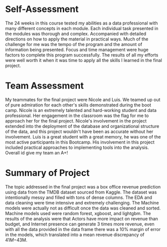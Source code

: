 # Self-Assessment 

The 24 weeks in this course tested my abilities as a data professional with many different concepts in each module. Each individual task presented in the modules was thorough and complex. Accompanied with detailed directions on how to apply the material in practical ways. Much of the challenge for me was the tempo of the program and the amount of information being presented. Focus and time management were huge factors to complete this program successfully. The results of all my efforts were well worth it when it was time to apply all the skills I learned in the final project. 




# Team Assessment

My teammates for the final project were Nicole and Luis. We teamed up out of pure admiration for each other's skills demonstrated during the boot camp. Nicole is an extremely talented and hard-working student and data professional. Her engagement in the classroom was the flag for me to approach her for the final project. Nicole's involvement in the project extended into the deployment of the database and organizational structure of the data, and this project wouldn't have been as accurate without her involvement. Luis is a great student with a great memory, he was one of the most active participants in this Bootcamp. His involvement in this project included practical approaches to implementing tools into the analysis. Overall id give my team an A+!




# Summary of Project  

The topic addressed in the final project was a box office revenue prediction using data from the TMDB dataset sourced from Kaggle. The dataset was intentionally messy and filled with tons of dense columns. The EDA and data cleaning were time intensive and extremely challenging. The Machine models were actually not as difficult once the data was cleaned and sorted. Machine models used were random forest, xgboost, and lightgbm. The results of the analysis were that Actors have more impact on revenue than budget, and Internet presence can generate 3 times more revenue, even with all the data provided in the data frame there was a 10% margin of error in the models, which translated into a mean revenue discrepancy of $41M-$43M.
